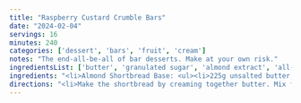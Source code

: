 ```yaml
---
title: "Raspberry Custard Crumble Bars"
date: "2024-02-04"
servings: 16
minutes: 240
categories: ['dessert', 'bars', 'fruit', 'cream']
notes: "The end-all-be-all of bar desserts. Make at your own risk."
ingredientsList: ['butter', 'granulated sugar', 'almond extract', 'all-purpose flour', 'cornstarch', 'raspberries', 'vanilla extract', 'eggs', 'milk', 'cardamom', 'almonds']
ingredients: "<li>Almond Shortbread Base: <ul><li>225g unsalted butter, room temp</li><li>110g granulated sugar</li><li>1 1/2 tsp almond extract</li><li>225g all-purpose flour, sifted</li><li>100g cornstarch, sifted</li></ul></li><li>Raspberry Filling: <ul><li>500g raspberries, fresh or frozen</li><li>25g granulated sugar</li><li>1 tsp cornstarch</li></ul></li><li>Vanilla Custard: <ul><li>500ml whole milk</li><li>2 tsp vanilla extract</li><li>6 egg yolks</li><li>100g granulated sugar</li><li>25g cornstarch</li><li>20g all-purpose flour</li><li>1/2 gelatine sheet or 1/4 tsp agar agar</li></ul></li><li>Cardamom & Almond Crumble: <ul><li>200g all-purpose flour</li><li>100g granulated sugar</li><li>140g unsalted butter, cold, cubed</li><li>3/4 tsp cardamom</li><li>50g sliced almonds</li></ul></li>"
directions: "<li>Make the shortbread by creaming together butter. Mix flours in a separate bowl before adding to butter. Mix until combined.</li><li>Line a 7-inch x 11-inch tin. Press in shortbread to the base. Level out using a flat-bottomed glass or cake scraper. Prick the base with a fork, then place in the freezer for 30 mins. Bake at 325F fan for 35-40 mins. Cover with foil after 30 minutes to avoid too much browning.</li><li>Remove and press down on the biscuit to flatten any risen bits.</li><li>While baking/cooling, add 3/4 of berries & sugar to a pan and cook over medium heat until berries soften slightly and start to release some juice. Sift in the cornflour, mix. Remove the pan from heat, add the remaining berries. Leave to cool.</li><li>Once cool, make custard. Add gelatin sheet to a bowl of cold water. Use a whisk to mix yolks in a bowl with sugar & flours until smooth. Add milk to the saucepan with vanilla and bring to near boil.</li><li>Pour 1/3 of milk to egg yolks & whisk immediately until smooth. Pour egg yolk milk back into the saucepan.</li><li>Reduce heat & stir custard. Keep stirring until thick spreadable consistency.</li><li>Take the pan off heat, add softened gelatin sheet/agar agar, mix well & heat for a further min. Pour on top of cooled shortbread before adding berries.</li><li>Make crumble. Add butter, sugar, flour & cardamom to the bowl. Use fingers to rub in butter till it resembles breadcrumbs. Add flaked almonds, mix with a fork. Pour on top of berries & bake at 350F for 30 mins.</li><li>Cool & leave to set for 2 hours before slicing and serving.</li>"
---
```

